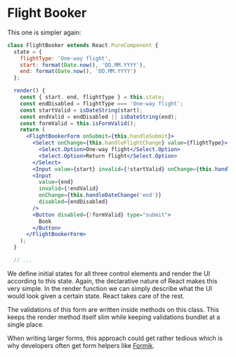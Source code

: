 # Flight Booker

This one is simpler again:

```jsx
class FlightBooker extends React.PureComponent {
  state = {
    flightType: 'One-way flight',
    start: format(Date.now(), 'DD.MM.YYYY'),
    end: format(Date.now(), 'DD.MM.YYYY')
  };

  render() {
    const { start, end, flightType } = this.state;
    const endDisabled = flightType === 'One-way flight';
    const startValid = isDateString(start);
    const endValid = endDisabled || isDateString(end);
    const formValid = this.isFormValid();
    return (
      <FlightBookerForm onSubmit={this.handleSubmit}>
        <Select onChange={this.handleFlightChange} value={flightType}>
          <Select.Option>One-way flight</Select.Option>
          <Select.Option>Return flight</Select.Option>
        </Select>
        <Input value={start} invalid={!startValid} onChange={this.handleDateChange('start')} />
        <Input
          value={end}
          invalid={!endValid}
          onChange={this.handleDateChange('end')}
          disabled={endDisabled}
        />
        <Button disabled={!formValid} type="submit">
          Book
        </Button>
      </FlightBookerForm>
    );
  }

  // ...
```

We define initial states for all three control elements and render the UI according to this state.
Again, the declarative nature of React makes this very simple. In the render function we can simply describe what the UI would look given a certain state. React takes care of the rest.

The validations of this form are written inside methods on this class. This keeps the render method itself slim while keeping validations bundlet at a single place.

When writing larger forms, this approach could get rather tedious which is why developers often get form helpers like [Formik](https://www.npmjs.com/package/formik).
